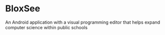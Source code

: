 # BloxSee
An Android application with a visual programming editor that helps expand computer science within public schools

